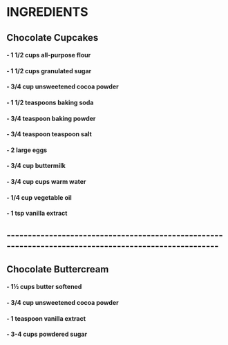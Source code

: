 # INGREDIENTS
## Chocolate Cupcakes
#### - 1 1/2 cups all-purpose flour
#### - 1 1/2 cups granulated sugar
#### - 3/4 cup unsweetened cocoa powder
#### - 1 1/2 teaspoons baking soda
#### - 3/4 teaspoon baking powder
#### - 3/4 teaspoon teaspoon salt
#### - 2 large eggs
#### - 3/4 cup buttermilk
#### - 3/4 cup cups warm water
#### - 1/4 cup vegetable oil
#### - 1 tsp vanilla extract
## -----------------------------------------------------------------------------------------------------
## Chocolate Buttercream
#### - 1½ cups butter softened
#### - 3/4 cup unsweetened cocoa powder
#### - 1 teaspoon vanilla extract
#### - 3-4 cups powdered sugar